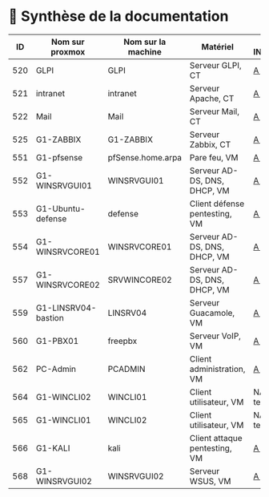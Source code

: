 # 📜 Synthèse de la documentation 

| ID  | Nom sur proxmox     | Nom sur la machine | Matériel                      | Statut INSTALL.md | Statut USER_GUIDE.md |
| --- | ------------------- | ------------------ | ----------------------------- | ----------------- | -------------------- |
| 520 | GLPI                | GLPI               | Serveur GLPI, CT              | [A jour ](https://github.com/WildCodeSchool/TSSR-2503-P3-G1-BuildYourInfra-BillU/blob/main/S07/S07_INSTALL.md)           | [A jour](https://github.com/WildCodeSchool/TSSR-2503-P3-G1-BuildYourInfra-BillU/blob/main/S07/S07_USER_GUIDE.md)               |
| 521 | intranet            | intranet           | Serveur Apache, CT            | [A jour](https://github.com/WildCodeSchool/TSSR-2503-P3-G1-BuildYourInfra-BillU/blob/main/S05/S05_INSTALL.md)            | [A jour](https://github.com/WildCodeSchool/TSSR-2503-P3-G1-BuildYourInfra-BillU/blob/main/S05/S05_USER_GUIDE.md)               |
| 522 | Mail                | Mail               | Serveur Mail, CT              | [A jour ](https://github.com/WildCodeSchool/TSSR-2503-P3-G1-BuildYourInfra-BillU/blob/main/S06/S06_INSTALL.md)           | [A jour ](https://github.com/WildCodeSchool/TSSR-2503-P3-G1-BuildYourInfra-BillU/blob/main/S06/S06_USER_GUIDE.md)              |
| 525 | G1-ZABBIX           | G1-ZABBIX          | Serveur Zabbix, CT            | [A jour ](https://github.com/WildCodeSchool/TSSR-2503-P3-G1-BuildYourInfra-BillU/blob/main/S05/S05_INSTALL.md)           | [A jour ](https://github.com/WildCodeSchool/TSSR-2503-P3-G1-BuildYourInfra-BillU/blob/main/S05/S05_USER_GUIDE.md)              |
| 551 | G1-pfsense          | pfSense.home.arpa  | Pare feu, VM                  | [A jour](https://github.com/WildCodeSchool/TSSR-2503-P3-G1-BuildYourInfra-BillU/blob/main/S04/S04_INSTALL.md)            | [A jour](https://github.com/WildCodeSchool/TSSR-2503-P3-G1-BuildYourInfra-BillU/blob/main/S04/S04_USER_GUIDE.md)               |
| 552 | G1-WINSRVGUI01      | WINSRVGUI01        | Serveur AD-DS, DNS, DHCP, VM  | [A jour ](https://github.com/WildCodeSchool/TSSR-2503-P3-G1-BuildYourInfra-BillU/blob/main/S02_03/S02_03_INSTALL.md)           | [A jour](https://github.com/WildCodeSchool/TSSR-2503-P3-G1-BuildYourInfra-BillU/blob/main/S02_03/S02_03_USER_GUIDE.md)               |
| 553 | G1-Ubuntu-defense   | defense            | Client défense pentesting, VM | [A jour](https://github.com/WildCodeSchool/TSSR-2503-P3-G1-BuildYourInfra-BillU/blob/main/S10/S10_INSTALL.md)            | [A jour ](https://github.com/WildCodeSchool/TSSR-2503-P3-G1-BuildYourInfra-BillU/blob/main/S10/S10_USER_GUIDE.md)              |
| 554 | G1-WINSRVCORE01     | WINSRVCORE01       | Serveur AD-DS, DNS, DHCP, VM  | [A jour ](https://github.com/WildCodeSchool/TSSR-2503-P3-G1-BuildYourInfra-BillU/blob/main/S02_03/S02_03_INSTALL.md)           | [A jour ](https://github.com/WildCodeSchool/TSSR-2503-P3-G1-BuildYourInfra-BillU/blob/main/S02_03/S02_03_USER_GUIDE.md)              |
| 557 | G1-WINSRVCORE02     | SRVWINCORE02       | Serveur AD-DS, DNS, DHCP, VM  | [A jour](https://github.com/WildCodeSchool/TSSR-2503-P3-G1-BuildYourInfra-BillU/blob/main/S07/S07_INSTALL.md)            | [A jour ](https://github.com/WildCodeSchool/TSSR-2503-P3-G1-BuildYourInfra-BillU/blob/main/S07/S07_USER_GUIDE.md)              |
| 559 | G1-LINSRV04-bastion | LINSRV04           | Serveur Guacamole, VM         | [A jour ](https://github.com/WildCodeSchool/TSSR-2503-P3-G1-BuildYourInfra-BillU/blob/main/S08/S08_INSTALL.md)           | [A jour](https://github.com/WildCodeSchool/TSSR-2503-P3-G1-BuildYourInfra-BillU/blob/main/S08/S08_USER_GUIDE.md)               |
| 560 | G1-PBX01            | freepbx            | Serveur VoIP, VM              | [A jour](https://github.com/WildCodeSchool/TSSR-2503-P3-G1-BuildYourInfra-BillU/blob/main/S06/S06_INSTALL.md)            | [A jour ](https://github.com/WildCodeSchool/TSSR-2503-P3-G1-BuildYourInfra-BillU/blob/main/S06/S06_USER_GUIDE.md)              |
| 562 | PC-Admin            | PCADMIN            | Client administration, VM     | [A jour ](https://github.com/WildCodeSchool/TSSR-2503-P3-G1-BuildYourInfra-BillU/blob/main/S07/S07_INSTALL.md)           | [A jour](https://github.com/WildCodeSchool/TSSR-2503-P3-G1-BuildYourInfra-BillU/blob/main/S07/S07_USER_GUIDE.md)               |
| 564 | G1-WINCLI02         | WINCLI01           | Client utilisateur, VM        | NA (client test)           | NA (client test)      |
| 565 | G1-WINCLI01         | WINCLI02           | Client utilisateur, VM        | NA (client test)           | NA (client test)      |
| 566 | G1-KALI             | kali               | Client attaque pentesting, VM | [A jour ](https://github.com/WildCodeSchool/TSSR-2503-P3-G1-BuildYourInfra-BillU/blob/main/S10/S10_INSTALL.md)           | [A jour](https://github.com/WildCodeSchool/TSSR-2503-P3-G1-BuildYourInfra-BillU/blob/main/S10/S10_USER_GUIDE.md)               |
| 568 | G1-WINSRVGUI02      | WINSRVGUI02        | Serveur WSUS, VM              | [A jour](https://github.com/WildCodeSchool/TSSR-2503-P3-G1-BuildYourInfra-BillU/blob/main/S07/S07_INSTALL.md)            | [A jour](https://github.com/WildCodeSchool/TSSR-2503-P3-G1-BuildYourInfra-BillU/blob/main/S07/S07_USER_GUIDE.md)               |
